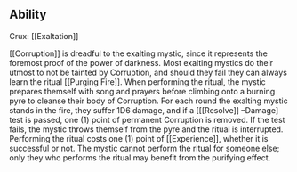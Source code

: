 ## Ability
Crux: [[Exaltation]]

[[Corruption]] is dreadful to the exalting mystic, since it represents the foremost proof of the power of darkness. Most exalting mystics do their utmost to not be tainted by Corruption, and should they fail they can always learn the ritual [[Purging Fire]]. When performing the ritual, the mystic prepares themself with song and prayers before climbing onto a burning pyre to cleanse their body of Corruption. For each round the exalting mystic stands in the fire, they suffer 1D6 damage, and if a \[[[Resolve]] –Damage\] test is passed, one (1) point of permanent Corruption is removed. If the test fails, the mystic throws themself from the pyre and the ritual is interrupted. Performing the ritual costs one (1) point of [[Experience]], whether it is successful or not. The mystic cannot perform the ritual for someone else; only they who performs the ritual may benefit from the purifying effect.